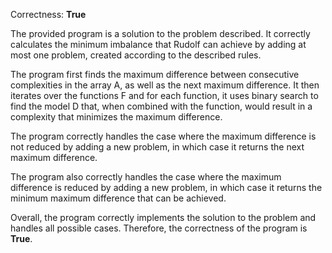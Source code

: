 Correctness: **True**

The provided program is a solution to the problem described. It correctly calculates the minimum imbalance that Rudolf can achieve by adding at most one problem, created according to the described rules.

The program first finds the maximum difference between consecutive complexities in the array A, as well as the next maximum difference. It then iterates over the functions F and for each function, it uses binary search to find the model D that, when combined with the function, would result in a complexity that minimizes the maximum difference.

The program correctly handles the case where the maximum difference is not reduced by adding a new problem, in which case it returns the next maximum difference.

The program also correctly handles the case where the maximum difference is reduced by adding a new problem, in which case it returns the minimum maximum difference that can be achieved.

Overall, the program correctly implements the solution to the problem and handles all possible cases. Therefore, the correctness of the program is **True**.